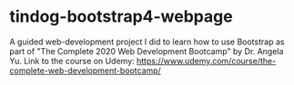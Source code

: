 # tindog-bootstrap4-webpage
A guided web-development project I did to learn how to use Bootstrap as part of "The Complete 2020 Web Development Bootcamp" by Dr. Angela Yu.
Link to the course on Udemy: https://www.udemy.com/course/the-complete-web-development-bootcamp/


